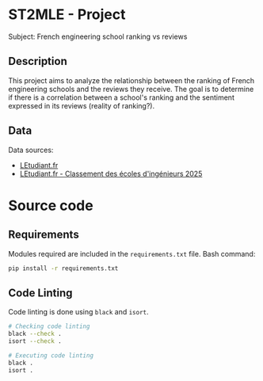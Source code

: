 # ST2MLE - Project
Subject: French engineering school ranking vs reviews

## Description
This project aims to analyze the relationship between the ranking of French engineering schools and the reviews they receive. The goal is to determine if there is a correlation between a school's ranking and the sentiment expressed in its reviews (reality of ranking?).

##  Data
Data sources:
- [LEtudiant.fr](https://www.letudiant.fr/)
- [LEtudiant.fr - Classement des écoles d'ingénieurs 2025](https://www.letudiant.fr/classements/classement-des-ecoles-d-ingenieurs.html)

# Source code
## Requirements
Modules required are included in the `requirements.txt` file. Bash command:
```bash
pip install -r requirements.txt
```

## Code Linting

Code linting is done using `black` and `isort`.
```bash
# Checking code linting
black --check .
isort --check .

# Executing code linting
black .
isort .
```